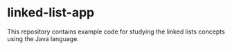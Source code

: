 # linked-list-app

This repository contains example code for studying the linked lists concepts using the Java language.

